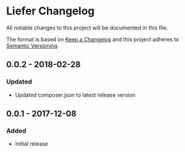 # Liefer Changelog

All notable changes to this project will be documented in this file.

The format is based on [Keep a Changelog](http://keepachangelog.com/) and this project adheres to [Semantic Versioning](http://semver.org/).

## 0.0.2 - 2018-02-28
### Updated
- Updated composer.json to latest release version

## 0.0.1 - 2017-12-08
### Added
- Initial release
